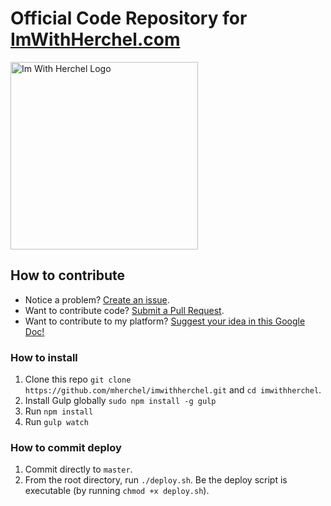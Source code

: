 # Official Code Repository for [ImWithHerchel.com](http://imwithherchel.com)

<img width="300" src="http://imwithherchel.com/src/images/logo-hashtag.png" alt="Im With Herchel Logo">

## How to contribute

* Notice a problem? [Create an issue](https://help.github.com/articles/creating-an-issue/).
* Want to contribute code? [Submit a Pull Request](https://help.github.com/articles/using-pull-requests/).
* Want to contribute to my platform? [Suggest your idea in this Google Doc!](https://docs.google.com/document/d/1kRYn41_nyQ7r5hozpN65jIKjs7C05KZpx8hqzFRIL6Q/edit?usp=sharing)

### How to install

1. Clone this repo `git clone https://github.com/mherchel/imwithherchel.git` and `cd imwithherchel`.
2. Install Gulp globally `sudo npm install -g gulp`
3. Run `npm install`
4. Run `gulp watch`

### How to commit deploy

1. Commit directly to `master`.
2. From the root directory, run `./deploy.sh`. Be the deploy script is executable (by running `chmod +x deploy.sh`).
